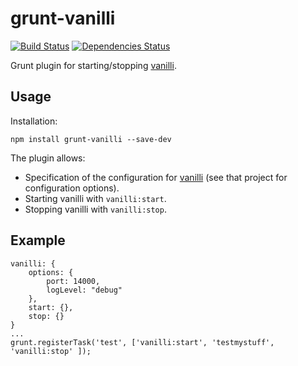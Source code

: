 grunt-vanilli
=============
[![Build Status](https://travis-ci.org/kelveden/grunt-vanilli.png?branch=master)](https://travis-ci.org/kelveden/grunt-vanilli)
[![Dependencies Status](https://david-dm.org/kelveden/grunt-vanilli.png?branch=master)](https://david-dm.org/kelveden/grunt-vanilli)

Grunt plugin for starting/stopping [vanilli](https://github.com/kelveden/vanilli).

Usage
-----
Installation:

    npm install grunt-vanilli --save-dev

The plugin allows:

 * Specification of the configuration for [vanilli](https://github.com/kelveden/vanilli) (see that project for configuration options).
 * Starting vanilli with `vanilli:start`.
 * Stopping vanilli with `vanilli:stop`.

Example
-------

    vanilli: {
        options: {
            port: 14000,
            logLevel: "debug"
        },
        start: {},
        stop: {}
    }
    ...
    grunt.registerTask('test', ['vanilli:start', 'testmystuff', 'vanilli:stop' ]);
